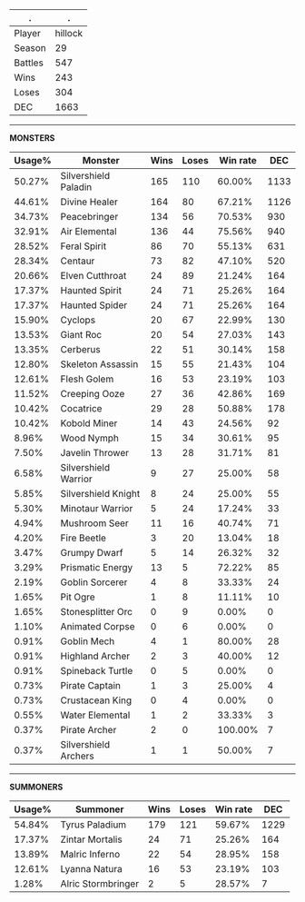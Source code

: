 .|.
|-|-
Player|hillock
Season|29
Battles|547
Wins|243
Loses|304
DEC|1663

---
**MONSTERS**

Usage%|Monster|Wins|Loses|Win rate|DEC|
-|-|-|-|-|-|
50.27%|Silvershield Paladin|165|110|60.00%|1133|
44.61%|Divine Healer|164|80|67.21%|1126|
34.73%|Peacebringer|134|56|70.53%|930|
32.91%|Air Elemental|136|44|75.56%|940|
28.52%|Feral Spirit|86|70|55.13%|631|
28.34%|Centaur|73|82|47.10%|520|
20.66%|Elven Cutthroat|24|89|21.24%|164|
17.37%|Haunted Spirit|24|71|25.26%|164|
17.37%|Haunted Spider|24|71|25.26%|164|
15.90%|Cyclops|20|67|22.99%|130|
13.53%|Giant Roc|20|54|27.03%|143|
13.35%|Cerberus|22|51|30.14%|158|
12.80%|Skeleton Assassin|15|55|21.43%|104|
12.61%|Flesh Golem|16|53|23.19%|103|
11.52%|Creeping Ooze|27|36|42.86%|169|
10.42%|Cocatrice|29|28|50.88%|178|
10.42%|Kobold Miner|14|43|24.56%|92|
8.96%|Wood Nymph|15|34|30.61%|95|
7.50%|Javelin Thrower|13|28|31.71%|81|
6.58%|Silvershield Warrior|9|27|25.00%|58|
5.85%|Silvershield Knight|8|24|25.00%|55|
5.30%|Minotaur Warrior|5|24|17.24%|33|
4.94%|Mushroom Seer|11|16|40.74%|71|
4.20%|Fire Beetle|3|20|13.04%|18|
3.47%|Grumpy Dwarf|5|14|26.32%|32|
3.29%|Prismatic Energy|13|5|72.22%|85|
2.19%|Goblin Sorcerer|4|8|33.33%|24|
1.65%|Pit Ogre|1|8|11.11%|10|
1.65%|Stonesplitter Orc|0|9|0.00%|0|
1.10%|Animated Corpse|0|6|0.00%|0|
0.91%|Goblin Mech|4|1|80.00%|28|
0.91%|Highland Archer|2|3|40.00%|12|
0.91%|Spineback Turtle|0|5|0.00%|0|
0.73%|Pirate Captain|1|3|25.00%|4|
0.73%|Crustacean King|0|4|0.00%|0|
0.55%|Water Elemental|1|2|33.33%|3|
0.37%|Pirate Archer|2|0|100.00%|7|
0.37%|Silvershield Archers|1|1|50.00%|7|

---
**SUMMONERS**

Usage%|Summoner|Wins|Loses|Win rate|DEC|
-|-|-|-|-|-|
54.84%|Tyrus Paladium|179|121|59.67%|1229|
17.37%|Zintar Mortalis|24|71|25.26%|164|
13.89%|Malric Inferno|22|54|28.95%|158|
12.61%|Lyanna Natura|16|53|23.19%|103|
1.28%|Alric Stormbringer|2|5|28.57%|7|
